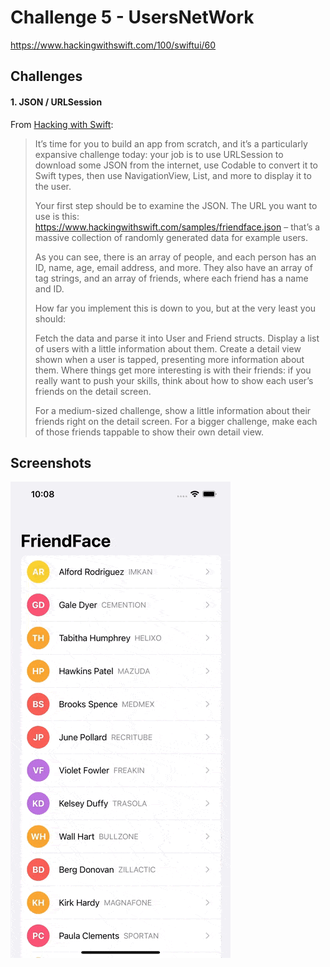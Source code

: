 # Challenge 5 - UsersNetWork

https://www.hackingwithswift.com/100/swiftui/60 

## Challenges

#### 1. JSON / URLSession

From [Hacking with Swift](https://www.hackingwithswift.com/guide/ios-swiftui/5/3/challenge):
>It’s time for you to build an app from scratch, and it’s a particularly expansive challenge today: your job is to use URLSession to download some JSON from the internet, use Codable to convert it to Swift types, then use NavigationView, List, and more to display it to the user.
>
>Your first step should be to examine the JSON. The URL you want to use is this: https://www.hackingwithswift.com/samples/friendface.json – that’s a massive collection of randomly generated data for example users.
>
>As you can see, there is an array of people, and each person has an ID, name, age, email address, and more. They also have an array of tag strings, and an array of friends, where each friend has a name and ID.
>
>How far you implement this is down to you, but at the very least you should:
>
>Fetch the data and parse it into User and Friend structs.
Display a list of users with a little information about them.
Create a detail view shown when a user is tapped, presenting more information about them.
Where things get more interesting is with their friends: if you really want to push your skills, think about how to show each user’s friends on the detail screen.
>
>For a medium-sized challenge, show a little information about their friends right on the detail screen. For a bigger challenge, make each of those friends tappable to show their own detail view.

## Screenshots

![Screenshot](Screenshot/challenge5.gif)
